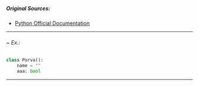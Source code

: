 ##### Original Sources:
- [Python Official Documentation](https://docs.python.org/3/tutorial/classes.html)

---
###### ~ Ex.:
```python
class Porva():
	name = ""
	aaa: bool
```

---
